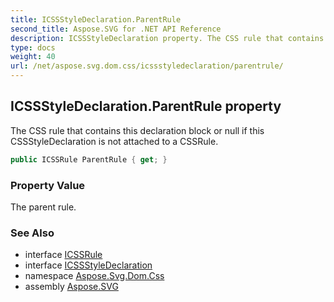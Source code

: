 ```yaml
---
title: ICSSStyleDeclaration.ParentRule
second_title: Aspose.SVG for .NET API Reference
description: ICSSStyleDeclaration property. The CSS rule that contains this declaration block or null if this CSSStyleDeclaration is not attached to a CSSRule
type: docs
weight: 40
url: /net/aspose.svg.dom.css/icssstyledeclaration/parentrule/
---
```

## ICSSStyleDeclaration.ParentRule property

The CSS rule that contains this declaration block or null if this CSSStyleDeclaration is not attached to a CSSRule.

```csharp
public ICSSRule ParentRule { get; }
```

### Property Value

The parent rule.

### See Also

* interface [ICSSRule](../../icssrule/)
* interface [ICSSStyleDeclaration](../)
* namespace [Aspose.Svg.Dom.Css](../../icssstyledeclaration/)
* assembly [Aspose.SVG](../../../)
